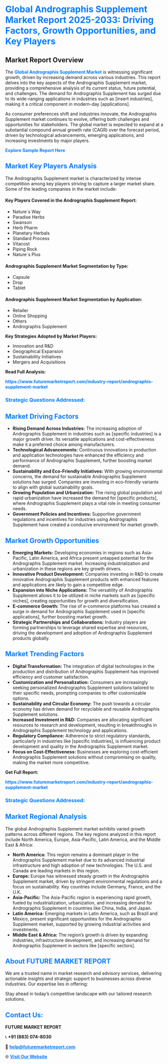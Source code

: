 <h1 style="color: #007BFF;">Global Andrographis Supplement Market Report 2025-2033: Driving Factors, Growth Opportunities, and Key Players</h1>

<section id="overview">
<h2>Market Report Overview</h2>
<p>The <a href="https://www.futuremarketreport.com/industry-report/andrographis-supplement-market" style="color: #007BFF; text-decoration: none;"><strong>Global Andrographis Supplement Market</strong></a> is witnessing significant growth, driven by increasing demand across various industries. This report delves into the key aspects of the Andrographis Supplement market, providing a comprehensive analysis of its current status, future potential, and challenges. The demand for Andrographis Supplement has surged due to its wide-ranging applications in industries such as [insert industries], making it a critical component in modern-day [applications].</p>
<p>As consumer preferences shift and industries innovate, the Andrographis Supplement market continues to evolve, offering both challenges and opportunities for stakeholders. The global market is expected to expand at a substantial compound annual growth rate (CAGR) over the forecast period, driven by technological advancements, emerging applications, and increasing investments by major players.</p>
</section>

<section id="overview">
<p><a href="https://www.futuremarketreport.com/request-sample/reportId=126890" style="color: #007BFF; text-decoration: none;"><strong>Explore Sample Report Here</strong></a></p>
</section>

<section id="key-players">
<h2 style="color: #007BFF;">Market Key Players Analysis</h2>
<p>The Andrographis Supplement market is characterized by intense competition among key players striving to capture a larger market share. Some of the leading companies in the market include:</p>
<h4>Key Players Covered in the Andrographis Supplement Report:</h4>
<ul><li>Nature`s Way</li><li>Paradise Herbs</li><li>Swanson</li><li>Herb Pharm</li><li>Planetary Herbals</li><li>Standard Process</li><li>Vitacost</li><li>Piping Rock</li><li>Nature`s Plus</li></ul>
<h4>Andrographis Supplement Market Segmentation by Type:</h4>
<ul><li>Capsule</li><li>Drop</li><li>Tablet</li></ul>

<h4>Andrographis Supplement Market Segmentation by Application:</h4>
<ul><li>Retailer</li><li>Online Shopping</li><li>Others</li><li>Andrographis Supplement</li></ul>
<p><strong>Key Strategies Adopted by Market Players:</strong></p>
<ul>
<li>Innovation and R&D</li>
<li>Geographical Expansion</li>
<li>Sustainability Initiatives</li>
<li>Mergers and Acquisitions</li>
</ul>
</section>

<section>
<p><strong>Read Full Analysis: </strong></p><a href="https://www.futuremarketreport.com/industry-report/andrographis-supplement-market" style="color: #007BFF; text-decoration: none;"><strong>https://www.futuremarketreport.com/industry-report/andrographis-supplement-market</strong></a>
<h3 style="color: #007BFF;">Strategic Questions Addressed:</h3>
</section>

<section id="driving-factors">
<h2 style="color: #007BFF;">Market Driving Factors</h2>
<ul>
<li><strong>Rising Demand Across Industries:</strong> The increasing adoption of Andrographis Supplement in industries such as [specific industries] is a major growth driver. Its versatile applications and cost-effectiveness make it a preferred choice among manufacturers.</li>
<li><strong>Technological Advancements:</strong> Continuous innovations in production and application technologies have enhanced the efficiency and performance of Andrographis Supplement, further boosting market demand.</li>
<li><strong>Sustainability and Eco-Friendly Initiatives:</strong> With growing environmental concerns, the demand for sustainable Andrographis Supplement solutions has surged. Companies are investing in eco-friendly variants to align with global sustainability goals.</li>
<li><strong>Growing Population and Urbanization:</strong> The rising global population and rapid urbanization have increased the demand for [specific products], where Andrographis Supplement plays a vital role in meeting consumer needs.</li>
<li><strong>Government Policies and Incentives:</strong> Supportive government regulations and incentives for industries using Andrographis Supplement have created a conducive environment for market growth.</li>
</ul>
</section>

<section id="growth-opportunities">
<h2 style="color: #007BFF;">Market Growth Opportunities</h2>
<ul>
<li><strong>Emerging Markets:</strong> Developing economies in regions such as Asia-Pacific, Latin America, and Africa present untapped potential for the Andrographis Supplement market. Increasing industrialization and urbanization in these regions are key growth drivers.</li>
<li><strong>Innovative Product Development:</strong> Companies investing in R&D to create innovative Andrographis Supplement products with enhanced features and applications are likely to gain a competitive edge.</li>
<li><strong>Expansion into Niche Applications:</strong> The versatility of Andrographis Supplement allows it to be utilized in niche markets such as [specific niches], creating opportunities for growth and diversification.</li>
<li><strong>E-commerce Growth:</strong> The rise of e-commerce platforms has created a surge in demand for Andrographis Supplement used in [specific applications], further boosting market growth.</li>
<li><strong>Strategic Partnerships and Collaborations:</strong> Industry players are forming partnerships to leverage shared expertise and resources, driving the development and adoption of Andrographis Supplement products globally.</li>
</ul>
</section>

<section id="trending-factors">
<h2 style="color: #007BFF;">Market Trending Factors</h2>
<ul>
<li><strong>Digital Transformation:</strong> The integration of digital technologies in the production and distribution of Andrographis Supplement has improved efficiency and customer satisfaction.</li>
<li><strong>Customization and Personalization:</strong> Consumers are increasingly seeking personalized Andrographis Supplement solutions tailored to their specific needs, prompting companies to offer customizable options.</li>
<li><strong>Sustainability and Circular Economy:</strong> The push towards a circular economy has driven demand for recyclable and reusable Andrographis Supplement solutions.</li>
<li><strong>Increased Investment in R&D:</strong> Companies are allocating significant resources to research and development, resulting in breakthroughs in Andrographis Supplement technology and applications.</li>
<li><strong>Regulatory Compliance:</strong> Adherence to strict regulatory standards, particularly in industries like [specific industries], is influencing product development and quality in the Andrographis Supplement market.</li>
<li><strong>Focus on Cost-Effectiveness:</strong> Businesses are exploring cost-efficient Andrographis Supplement solutions without compromising on quality, making the market more competitive.</li>
</ul>
</section>

<section>
<p><strong>Get Full Report: </strong></p><a href="https://www.futuremarketreport.com/industry-report/andrographis-supplement-market" style="color: #007BFF; text-decoration: none;"><strong>https://www.futuremarketreport.com/industry-report/andrographis-supplement-market</strong></a>
<h3 style="color: #007BFF;">Strategic Questions Addressed:</h3>
</section>


<section id="regional-analysis">
<h2 style="color: #007BFF;">Market Regional Analysis</h2>
<p>The global Andrographis Supplement market exhibits varied growth patterns across different regions. The key regions analyzed in this report include North America, Europe, Asia-Pacific, Latin America, and the Middle East & Africa:</p>
<ul>
<li><strong>North America:</strong> This region remains a dominant player in the Andrographis Supplement market due to its advanced industrial infrastructure and high adoption of new technologies. The U.S. and Canada are leading markets in this region.</li>
<li><strong>Europe:</strong> Europe has witnessed steady growth in the Andrographis Supplement market, driven by stringent environmental regulations and a focus on sustainability. Key countries include Germany, France, and the U.K.</li>
<li><strong>Asia-Pacific:</strong> The Asia-Pacific region is experiencing rapid growth, fueled by industrialization, urbanization, and increasing demand for Andrographis Supplement in countries like China, India, and Japan.</li>
<li><strong>Latin America:</strong> Emerging markets in Latin America, such as Brazil and Mexico, present significant opportunities for the Andrographis Supplement market, supported by growing industrial activities and investments.</li>
<li><strong>Middle East & Africa:</strong> The region’s growth is driven by expanding industries, infrastructure development, and increasing demand for Andrographis Supplement in sectors like [specific sectors].</li>
</ul>
</section>

<footer>
<h2 style="color: #007BFF;">About FUTURE MARKET REPORT</h2>
<p>We are a trusted name in market research and advisory services, delivering actionable insights and strategic support to businesses across diverse industries. Our expertise lies in offering:</p>

<p>Stay ahead in today’s competitive landscape with our tailored research solutions.</p>

<h2 style="color: #007BFF;">Contact Us:</h2>
<p><strong>FUTURE MARKET REPORT</strong></p>
<p>📞 <strong>+91 (883) 074-8030</strong></p>
<p>📧 <strong><a href="mailto:help@futuremarketreport.com" style="color: #007BFF;">help@futuremarketreport.com</a></strong></p>
<p>🌐 <strong><a href="https://www.futuremarketreport.com/" style="color: #007BFF;">Visit Our Website</a></strong></p>
</footer>
